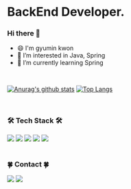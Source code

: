 <div align=lft><h1>BackEnd Developer.</h1></div>

### Hi there 👋
- 😄 I'm gyumin kwon
- 👀 I’m interested in Java, Spring
- 🌱 I’m currently learning Spring

<br>

[![Anurag's github stats](https://github-readme-stats.vercel.app/api?username=kwongyumin&theme=merko)](https://github.com/anuraghazra/github-readme-stats)
[![Top Langs](https://github-readme-stats.vercel.app/api/top-langs/?username=kwongyumin&layout=compact&theme=merko)](https://github.com/anuraghazra/github-readme-stats)
</div>

<br>

### 🛠 Tech Stack 🛠

<div>
  
  <img src="https://img.shields.io/badge/Java-007396?style=for-the-badge&logo=Java&logoColor=white"/>
  <img src="https://img.shields.io/badge/SpringBoot-6DB33F?style=for-the-badge&logo=Spring&logoColor=white"/>
  <img src="https://img.shields.io/badge/aws-333664?style=for-the-badge&logo=amazon-aws&logoColor=white"/>
  <img src="https://img.shields.io/badge/Git-F05032?style=for-the-badge&logo=Git&logoColor=white"/>
  <img src="https://img.shields.io/badge/GitHub-181717?style=for-the-badge&logo=GitHub&logoColor=white"/>
</div>
<br>

### 🍀 Contact 🍀

<div>
  
<a href="https://blog.naver.com/rbals7398"><img src="https://img.shields.io/badge/Tech%20Blog-11B48A?style=flat-square&logo=Vimeo&logoColor=white&link=https://velog.io/hyemco"/></a>
<a href="mailto:rbals7398@naver.com"><img src="https://img.shields.io/badge/Naver-d14836?style=flat-square&logo=Naver&logoColor=white&link=rbals7398@naver.com"/></a>

<!-- **gyuminkwon/gyuminkwon** is a ✨ _special_ ✨ repository because its `README.md` (this file) appears on your GitHub profile.
Here are some ideas to get you started:
- 🔭 I’m currently working on ...
- 🌱 I’m currently learning ...
- 👯 I’m looking to collaborate on ...
- 🤔 I’m looking for help with ...
- 💬 Ask me about ...
- 📫 How to reach me: ...
- 😄 Pronouns: ...
- ⚡ Fun fact: ... -->
